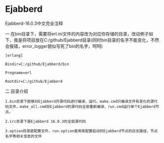 # EjabberdEjabberd-16.0.3中文完全注释一.在bin目录下，需要将erl.ini文件的内容改为对应你存储的目录，改动例子如下，我是将项目放在C:/github/Ejabberd目录(同时bin目录的名字不能变化，不然会报错，error_logger貌似写死了bin的名字，呵呵)    [erlang]    Bindir=C:/github/Ejabberd/bin    Progname=erl    Rootdir=C:/github/Ejabberd二.目录介绍    1.bin目录下能够对Ejabberd开源代码进行编译，运行。make.cmd只编译文件有变化的源代码文件，make_all.cmd将Ejabberd的源代码全部重新编译，run.cmd运行单个Ejabberd节点。    2.src目录下是Ejabberd 16.0.3的全部源代码    3.option目录是配置文件，run.option是用来配置启动的Ejabberd节点的日志路径，节点名字等相关信息的文件